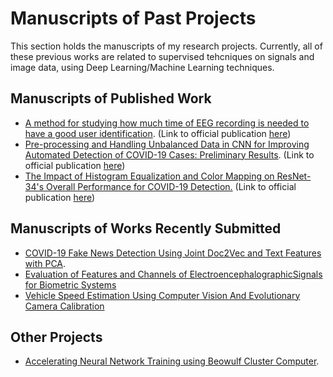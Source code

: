 # Manuscripts of Past Projects

This section holds the manuscripts of my research projects. Currently, all of these previous works are related to supervised tehcniques on signals and image data, using Deep Learning/Machine Learning techniques.


## Manuscripts of Published Work

- [A method for studying how much time of EEG recording is needed to have a good user identification](https://github.com/hector6298/Deep-Learning-Collab-notebooks/blob/master/Manuscripts/Preprints%20-%20Published%20Work/EEG_biometric.pdf). (Link to official publication [here](https://www.researchgate.net/publication/337404372_A_method_for_studying_how_much_time_of_EEG_recording_is_needed_to_have_a_good_user_identification))
- [Pre-processing and Handling Unbalanced Data in CNN for Improving Automated Detection of COVID-19 Cases: Preliminary Results](https://github.com/hector6298/Deep-Learning-Collab-notebooks/blob/master/Manuscripts/Preprints%20-%20Published%20Work/Covid19_CNN_detection.pdf). (Link to official publication [here](https://www.springerprofessional.de/en/pre-processing-and-handling-unbalanced-data-in-cnn-for-improving/18582236))
- [The Impact of Histogram Equalization and Color Mapping on ResNet-34's Overall Performance for COVID-19 Detection.](https://github.com/hector6298/Deep-Learning-Collab-notebooks/blob/master/Manuscripts/Preprints%20-%20Published%20Work/Covid19_CNN_classification_color_filters.pdf) (Link to official publication [here](https://dl.acm.org/doi/fullHtml/10.1145/3456146.3456154))


## Manuscripts of Works Recently Submitted

- [COVID-19 Fake News Detection Using Joint Doc2Vec and Text Features with PCA](https://github.com/hector6298/Deep-Learning-Collab-notebooks/blob/master/Manuscripts/Preprints%20-%20Submitted%20Work/COVID_19_Fake_News_Detection_Using_Joint_Doc2Vec_and_Text_Features_with_PCA.pdf).
- [Evaluation of Features and Channels of ElectroencephalographicSignals for Biometric Systems]()
- [Vehicle Speed Estimation Using Computer Vision And Evolutionary Camera Calibration]()


## Other Projects

- [Accelerating Neural Network Training using Beowulf Cluster Computer](https://github.com/hector6298/Deep-Learning-Collab-notebooks/blob/master/Manuscripts/Other%20Projects/CNN_Beowulf_Cluster.pdf).
